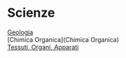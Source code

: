 # Scienze
[Geologia](Geologia)  
[Chimica Organica](Chimica Organica)  
[Tessuti, Organi, Apparati](Scienze_20210111.md)  
